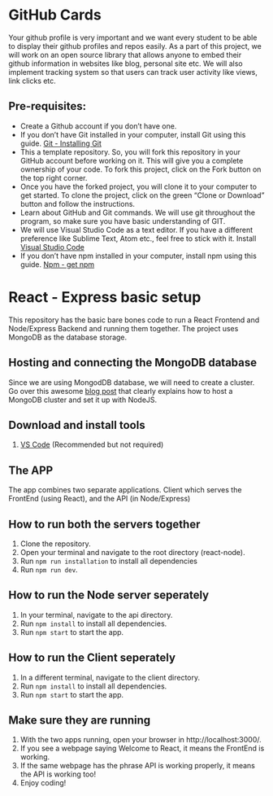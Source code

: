 
# GitHub Cards
Your github profile is very important and we want every student to be able to display their github profiles and repos easily. As a part of this project, we will work on an open source library that allows anyone to embed their github information in websites like blog, personal site etc. We will also implement tracking system so that users can track user activity like views, link clicks etc.

## Pre-requisites:
* Create a Github account if you don’t have one.
* If you don’t have Git installed in your computer,  install Git using this guide. [Git - Installing Git](https://git-scm.com/book/en/v2/Getting-Started-Installing-Git)
* This a template repository. So, you will fork this repository in your GitHub account before working on it. This will give you a complete ownership of your code. To fork this project, click on the Fork button on the top right corner.
* Once you have the forked project, you will clone it to your computer to get started. To clone the project, click on the green “Clone or Download” button and follow the instructions.
* Learn about GitHub and Git commands. We will use git throughout the program, so make sure you have basic understanding of GIT.
* We will use Visual Studio Code as a text editor. If you have a different preference like Sublime Text, Atom etc., feel free to stick with it. Install [Visual Studio Code](https://code.visualstudio.com/) 
* If you don’t have npm installed in your computer,  install npm using this guide. [Npm - get npm](https://www.npmjs.com/get-npm)


# React - Express basic setup
This repository has the basic bare bones code to run a React Frontend and Node/Express Backend and running them together. The project uses MongoDB as the database storage.

## Hosting and connecting the MongoDB database
Since we are using MongodDB database, we will need to create a cluster. Go over this awesome [blog post](https://www.mongodb.com/blog/post/quick-start-nodejs-mongodb--how-to-get-connected-to-your-database) that clearly explains how to host a MongoDB cluster and set it up with NodeJS.

## Download and install tools
1. [VS Code](https://code.visualstudio.com/) (Recommended but not required)

## The APP
The app combines two separate applications. Client which serves the FrontEnd (using React), and the API (in Node/Express)

## How to run both the servers together
1. Clone the repository.
2. Open your terminal and navigate to the root directory (react-node).
3. Run `npm run installation` to install all dependencies
4. Run `npm run dev`.

## How to run the Node server seperately
1. In your terminal, navigate to the api directory.
2. Run `npm install` to install all dependencies.
3. Run `npm start` to start the app.

## How to run the Client seperately
1. In a different terminal, navigate to the client directory.
2. Run `npm install` to install all dependencies.
3. Run `npm start` to start the app.

## Make sure they are running
1. With the two apps running, open your browser in http://localhost:3000/.
2. If you see a webpage saying Welcome to React, it means the FrontEnd is working.
3. If the same webpage has the phrase API is working properly, it means the API is working too!
4. Enjoy coding!
